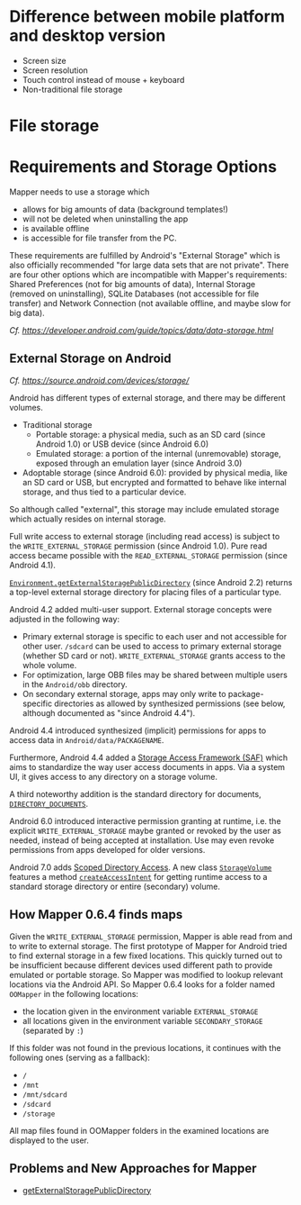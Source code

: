 # Difference between mobile platform and desktop version

* Screen size
* Screen resolution
* Touch control instead of mouse + keyboard
* Non-traditional file storage

# File storage

# Requirements and Storage Options

Mapper needs to use a storage which
- allows for big amounts of data (background templates!)
- will not be deleted when uninstalling the app
- is available offline
- is accessible for file transfer from the PC.

These requirements are fulfilled by Android's "External Storage" which is also officially recommended "for large data sets that are not private". There are four other options which are incompatible with Mapper's requirements: Shared Preferences (not for big amounts of data), Internal Storage (removed on uninstalling), SQLite Databases (not accessible for file transfer) and Network Connection (not available offline, and maybe slow for big data).

*Cf. https://developer.android.com/guide/topics/data/data-storage.html*

## External Storage on Android

*Cf. https://source.android.com/devices/storage/*

Android has different types of external storage, and there may be different volumes.

- Traditional storage
  - Portable storage: a physical media, such as an SD card (since Android 1.0) or USB device (since Android 6.0)
  - Emulated storage: a portion of the internal (unremovable) storage, exposed through an emulation layer (since Android 3.0)
- Adoptable storage (since Android 6.0):
  provided by physical media, like an SD card or USB, but encrypted and formatted to behave like internal storage, and thus tied to a particular device.

So although called "external", this storage may include emulated storage which actually resides on internal storage.

Full write access to external storage (including read access) is subject to the `WRITE_EXTERNAL_STORAGE` permission (since Android 1.0). Pure read access became possible with the `READ_EXTERNAL_STORAGE` permission (since Android 4.1).

[`Environment.getExternalStoragePublicDirectory`](https://developer.android.com/reference/android/os/Environment.html#getExternalStoragePublicDirectory(java.lang.String)) (since Android 2.2) returns a top-level external storage directory for placing files of a particular type.

Android 4.2 added multi-user support. External storage concepts were adjusted in the following way:
- Primary external storage is specific to each user and not accessible for other user. `/sdcard` can be used to access to primary external storage (whether SD card or not). `WRITE_EXTERNAL_STORAGE` grants access to the whole volume.
- For optimization, large OBB files may be shared between multiple users in the `Android/obb` directory.
- On secondary external storage, apps may only write to package-specific directories as allowed by synthesized permissions (see below, although documented as "since Android 4.4").

Android 4.4 introduced synthesized (implicit) permissions for apps to access data in `Android/data/PACKAGENAME`.

Furthermore, Android 4.4 added a [Storage Access Framework (SAF)](https://developer.android.com/guide/topics/providers/document-provider.html) which aims to standardize the way user access documents in apps. Via a system UI, it gives access to any directory on a storage volume.

A third noteworthy addition is the standard directory for documents, [`DIRECTORY_DOCUMENTS`](https://developer.android.com/reference/android/os/Environment.html#DIRECTORY_DOCUMENTS).

Android 6.0 introduced interactive permission granting at runtime, i.e. the explicit `WRITE_EXTERNAL_STORAGE` maybe granted or revoked by the user as needed, instead of being accepted at installation. Use may even revoke permissions from apps developed for older versions.

Android 7.0 adds [Scoped Directory Access](https://developer.android.com/training/articles/scoped-directory-access.html). A new class [`StorageVolume`](https://developer.android.com/reference/android/os/storage/StorageVolume.html) features a method [`createAccessIntent`](https://developer.android.com/reference/android/os/storage/StorageVolume.html#createAccessIntent(java.lang.String)) for getting runtime access to a standard storage directory or entire (secondary) volume.

## How Mapper 0.6.4 finds maps

Given the `WRITE_EXTERNAL_STORAGE` permission, Mapper is able read from and to write to external storage. The first prototype of Mapper for Android tried to find external storage in a few fixed locations. This quickly turned out to be insufficient because different devices used different path to provide emulated or portable storage. So Mapper was modified to lookup relevant locations via the Android API. So Mapper 0.6.4 looks for a folder named `OOMapper` in the following locations:
- the location given in the environment variable `EXTERNAL_STORAGE`
- all locations given in the environment variable `SECONDARY_STORAGE` (separated by `:`)

If this folder was not found in the previous locations, it continues with the following ones (serving as a fallback):
- `/`
- `/mnt`
- `/mnt/sdcard`
- `/sdcard`
- `/storage`

All map files found in OOMapper folders in the examined locations are displayed to the user.

## Problems and New Approaches for Mapper

- [getExternalStoragePublicDirectory](https://developer.android.com/reference/android/os/Environment.html#getExternalStoragePublicDirectory(java.lang.String))